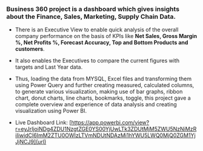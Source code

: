 ### Business 360 project is a dashboard which gives insights about the Finance, Sales, Marketing, Supply Chain Data.
- There is an Executive View to enable quick analysis of the overall company performance on the basis of KPIs like **Net Sales, Gross Margin %, Net Profits %, Forecast Accuracy, Top and Bottom Products and customers**. 
- It also enables the Executives to compare the current figures with targets and Last Year data.
- Thus, loading the data from MYSQL, Excel files and transforming them using Power Query and further creating measured, calculated columns, to generate various visualization, making use of bar graphs, ribbon chart, donut charts, line charts, bookmarks, toggle, this project gave a complete overview and experience of data analysis and creating visualization using Power BI.

- Live Dashboard Link: [https://app.powerbi.com/view?r=eyJrIjoiNDg4ZDU1NzgtZGE0YS00YjUwLTk3ZDUtMjM5ZWU5NzNiMzRiIiwidCI6ImM2ZTU0OWIzLTVmNDUtNDAzMi1hYWU5LWQ0MjQ0ZGM1YjJjNCJ9](url)


